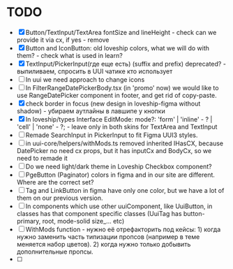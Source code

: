 # TODO
- [x] Button/TextInput/TextArea fontSize and lineHeight - check can we provide it via cx, if yes - remove
- [x] Button and IconButton: old loveship colors, what we will do with them? - check what is used in learn?
- [x] TextInput/PickerInput(где еще есть) (suffix and prefix) deprecated? - выпиливаем, спросить в UUI чатике кто использует
- [ ] In uui we need approach to change icons
- [ ] In FilterRangeDatePickerBody.tsx (in 'promo' now) we would like to use RangeDatePicker component in footer, and get rid of copy-paste.
- [x] check border in focus (new design in loveship-figma without shadow) - убираем аутлайны в лавшипе у кнопки
- [x] In loveship/types Interface EditMode: mode?: 'form' | 'inline' - ? | 'cell' | 'none' - ?; - leave only in both skins for TextArea and TextInput
- [ ] Remade SearchInput in PickerInput to fit Figma UUI3 styles.
- [ ] in uui-core/helpers/withMods.ts removed inherited IHasCX, because DatePicker no need cx props, but it has inputCx and BodyCx, so we need to remade it
- [ ] Do we need light/dark theme in Loveship Checkbox component? 
- [ ] PgeButton (Paginator) colors in figma and in our site are different. Where are the correct set?
- [ ] Tag and LinkButton in figma have only one color, but we have a lot of them on our previous version.
- [ ] In components which use other uuiComponent, like UuiButton, in classes has that component specific classes (UuiTag has button-primary, root, mode-solid size_... etc)
- [ ] WithMods function - нужно её отрефакторить под кейсы: 
      1) когда нужно заменить часть типизации пропсов (например в теме меняется набор цветов).
      2) когда нужно только добывить дополнительные пропсы.
- [ ] 

